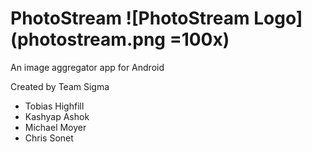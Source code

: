 # PhotoStream ![PhotoStream Logo](photostream.png =100x)

An image aggregator app for Android

Created by Team Sigma
 * Tobias Highfill
 * Kashyap Ashok
 * Michael Moyer
 * Chris Sonet

